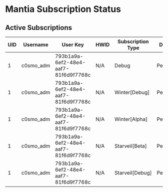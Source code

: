 # Mantia Subscription Status

## Active Subscriptions

| UID | Username | User Key | HWID | Subscription Type | Duration | Remaining Time |
|-----|----------|----------|------|------------------|----------|----------------|
| 1 | c0smo_adm | 793b1a9a-6ef2-48e4-aaf7-81f6d9f7768c | N/A | Debug | Permanent | Permanent |
| 1 | c0smo_adm | 793b1a9a-6ef2-48e4-aaf7-81f6d9f7768c | N/A | Winter[Debug] | Permanent | Permanent |
| 1 | c0smo_adm | 793b1a9a-6ef2-48e4-aaf7-81f6d9f7768c | N/A | Winter[Alpha] | Permanent | Permanent |
| 1 | c0smo_adm | 793b1a9a-6ef2-48e4-aaf7-81f6d9f7768c | N/A | Starveil[Beta] | Permanent | Permanent |
| 1 | c0smo_adm | 793b1a9a-6ef2-48e4-aaf7-81f6d9f7768c | N/A | Starveil[Debug] | Permanent | Permanent |
